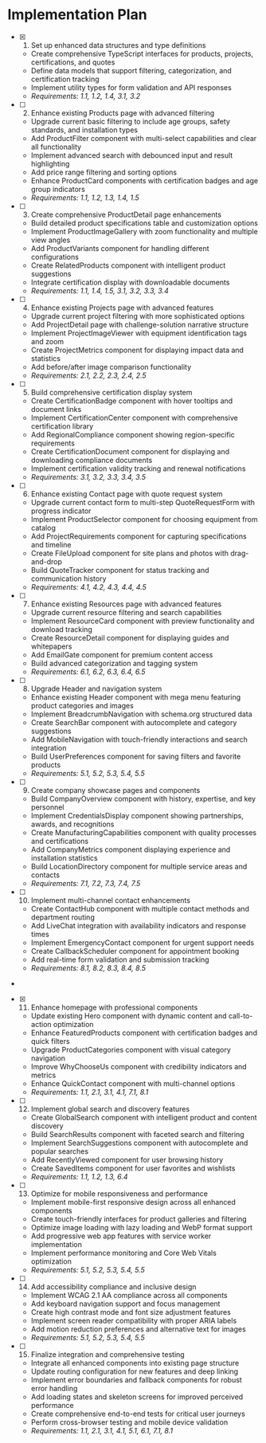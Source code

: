 # Implementation Plan

- [x] 1. Set up enhanced data structures and type definitions

  - Create comprehensive TypeScript interfaces for products, projects, certifications, and quotes
  - Define data models that support filtering, categorization, and certification tracking
  - Implement utility types for form validation and API responses
  - _Requirements: 1.1, 1.2, 1.4, 3.1, 3.2_

- [ ] 2. Enhance existing Products page with advanced filtering

  - Upgrade current basic filtering to include age groups, safety standards, and installation types
  - Add ProductFilter component with multi-select capabilities and clear all functionality
  - Implement advanced search with debounced input and result highlighting
  - Add price range filtering and sorting options
  - Enhance ProductCard components with certification badges and age group indicators
  - _Requirements: 1.1, 1.2, 1.3, 1.4, 1.5_

- [ ] 3. Create comprehensive ProductDetail page enhancements

  - Build detailed product specifications table and customization options
  - Implement ProductImageGallery with zoom functionality and multiple view angles
  - Add ProductVariants component for handling different configurations
  - Create RelatedProducts component with intelligent product suggestions
  - Integrate certification display with downloadable documents
  - _Requirements: 1.1, 1.4, 1.5, 3.1, 3.2, 3.3, 3.4_

- [ ] 4. Enhance existing Projects page with advanced features

  - Upgrade current project filtering with more sophisticated options
  - Add ProjectDetail page with challenge-solution narrative structure
  - Implement ProjectImageViewer with equipment identification tags and zoom
  - Create ProjectMetrics component for displaying impact data and statistics
  - Add before/after image comparison functionality
  - _Requirements: 2.1, 2.2, 2.3, 2.4, 2.5_

- [ ] 5. Build comprehensive certification display system

  - Create CertificationBadge component with hover tooltips and document links
  - Implement CertificationCenter component with comprehensive certification library
  - Add RegionalCompliance component showing region-specific requirements
  - Create CertificationDocument component for displaying and downloading compliance documents
  - Implement certification validity tracking and renewal notifications
  - _Requirements: 3.1, 3.2, 3.3, 3.4, 3.5_

- [ ] 6. Enhance existing Contact page with quote request system

  - Upgrade current contact form to multi-step QuoteRequestForm with progress indicator
  - Implement ProductSelector component for choosing equipment from catalog
  - Add ProjectRequirements component for capturing specifications and timeline
  - Create FileUpload component for site plans and photos with drag-and-drop
  - Build QuoteTracker component for status tracking and communication history
  - _Requirements: 4.1, 4.2, 4.3, 4.4, 4.5_

- [ ] 7. Enhance existing Resources page with advanced features

  - Upgrade current resource filtering and search capabilities
  - Implement ResourceCard component with preview functionality and download tracking
  - Create ResourceDetail component for displaying guides and whitepapers
  - Add EmailGate component for premium content access
  - Build advanced categorization and tagging system
  - _Requirements: 6.1, 6.2, 6.3, 6.4, 6.5_

- [ ] 8. Upgrade Header and navigation system

  - Enhance existing Header component with mega menu featuring product categories and images
  - Implement BreadcrumbNavigation with schema.org structured data
  - Create SearchBar component with autocomplete and category suggestions
  - Add MobileNavigation with touch-friendly interactions and search integration
  - Build UserPreferences component for saving filters and favorite products
  - _Requirements: 5.1, 5.2, 5.3, 5.4, 5.5_

- [ ] 9. Create company showcase pages and components

  - Build CompanyOverview component with history, expertise, and key personnel
  - Implement CredentialsDisplay component showing partnerships, awards, and recognitions
  - Create ManufacturingCapabilities component with quality processes and certifications
  - Add CompanyMetrics component displaying experience and installation statistics
  - Build LocationDirectory component for multiple service areas and contacts
  - _Requirements: 7.1, 7.2, 7.3, 7.4, 7.5_

- [ ] 10. Implement multi-channel contact enhancements

  - Create ContactHub component with multiple contact methods and department routing
  - Add LiveChat integration with availability indicators and response times
  - Implement EmergencyContact component for urgent support needs
  - Create CallbackScheduler component for appointment booking
  - Add real-time form validation and submission tracking
  - _Requirements: 8.1, 8.2, 8.3, 8.4, 8.5_

-

- [x] 11. Enhance homepage with professional components

  - Update existing Hero component with dynamic content and call-to-action optimization
  - Enhance FeaturedProducts component with certification badges and quick filters
  - Upgrade ProductCategories component with visual category navigation
  - Improve WhyChooseUs component with credibility indicators and metrics
  - Enhance QuickContact component with multi-channel options
  - _Requirements: 1.1, 2.1, 3.1, 4.1, 7.1, 8.1_

- [ ] 12. Implement global search and discovery features


  - Create GlobalSearch component with intelligent product and content discovery
  - Build SearchResults component with faceted search and filtering
  - Implement SearchSuggestions component with autocomplete and popular searches
  - Add RecentlyViewed component for user browsing history
  - Create SavedItems component for user favorites and wishlists
  - _Requirements: 1.1, 1.2, 1.3, 6.4_

- [ ] 13. Optimize for mobile responsiveness and performance





  - Implement mobile-first responsive design across all enhanced components
  - Create touch-friendly interfaces for product galleries and filtering
  - Optimize image loading with lazy loading and WebP format support
  - Add progressive web app features with service worker implementation
  - Implement performance monitoring and Core Web Vitals optimization
  - _Requirements: 5.1, 5.2, 5.3, 5.4, 5.5_

- [ ] 14. Add accessibility compliance and inclusive design

  - Implement WCAG 2.1 AA compliance across all components
  - Add keyboard navigation support and focus management
  - Create high contrast mode and font size adjustment features
  - Implement screen reader compatibility with proper ARIA labels
  - Add motion reduction preferences and alternative text for images
  - _Requirements: 5.1, 5.2, 5.3, 5.4, 5.5_

- [ ] 15. Finalize integration and comprehensive testing
  - Integrate all enhanced components into existing page structure
  - Update routing configuration for new features and deep linking
  - Implement error boundaries and fallback components for robust error handling
  - Add loading states and skeleton screens for improved perceived performance
  - Create comprehensive end-to-end tests for critical user journeys
  - Perform cross-browser testing and mobile device validation
  - _Requirements: 1.1, 2.1, 3.1, 4.1, 5.1, 6.1, 7.1, 8.1_
